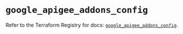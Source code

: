 # `google_apigee_addons_config`

Refer to the Terraform Registry for docs: [`google_apigee_addons_config`](https://registry.terraform.io/providers/hashicorp/google/6.28.0/docs/resources/apigee_addons_config).
